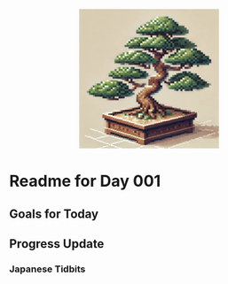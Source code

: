 <div align="center">
 <img src="../../Images/image_001.jpg" alt="Day 001 Banner" width="50%">
</div>

# Readme for Day 001

## Goals for Today

## Progress Update

### Japanese Tidbits

